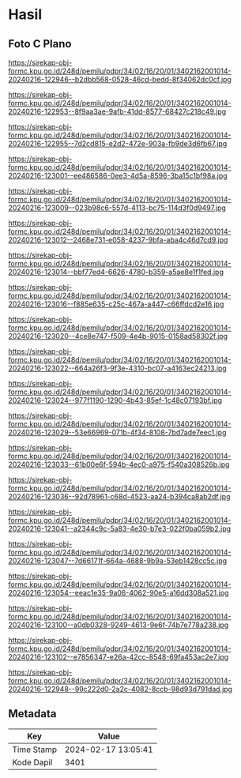 # Hasil

## Foto C Plano

https://sirekap-obj-formc.kpu.go.id/248d/pemilu/pdpr/34/02/16/20/01/3402162001014-20240216-122946--b2dbb568-0528-46cd-bedd-8f34062dc0cf.jpg

https://sirekap-obj-formc.kpu.go.id/248d/pemilu/pdpr/34/02/16/20/01/3402162001014-20240216-122953--8f9aa3ae-9afb-41dd-8577-68427c218c49.jpg

https://sirekap-obj-formc.kpu.go.id/248d/pemilu/pdpr/34/02/16/20/01/3402162001014-20240216-122955--7d2cd815-e2d2-472e-903a-fb9de3d6fb67.jpg

https://sirekap-obj-formc.kpu.go.id/248d/pemilu/pdpr/34/02/16/20/01/3402162001014-20240216-123001--ee486586-0ee3-4d5a-8596-3ba15c1bf98a.jpg

https://sirekap-obj-formc.kpu.go.id/248d/pemilu/pdpr/34/02/16/20/01/3402162001014-20240216-123009--023b98c6-557d-4113-bc75-114d3f0d9497.jpg

https://sirekap-obj-formc.kpu.go.id/248d/pemilu/pdpr/34/02/16/20/01/3402162001014-20240216-123012--2468e731-e058-4237-9bfa-aba4c46d7cd9.jpg

https://sirekap-obj-formc.kpu.go.id/248d/pemilu/pdpr/34/02/16/20/01/3402162001014-20240216-123014--bbf77ed4-6626-4780-b359-a5ae8e1f1fed.jpg

https://sirekap-obj-formc.kpu.go.id/248d/pemilu/pdpr/34/02/16/20/01/3402162001014-20240216-123016--f885e635-c25c-467a-a447-c66ffdcd2e16.jpg

https://sirekap-obj-formc.kpu.go.id/248d/pemilu/pdpr/34/02/16/20/01/3402162001014-20240216-123020--4ce8e747-f509-4e4b-9015-0158ad58302f.jpg

https://sirekap-obj-formc.kpu.go.id/248d/pemilu/pdpr/34/02/16/20/01/3402162001014-20240216-123022--664a26f3-9f3e-4310-bc07-a4163ec24213.jpg

https://sirekap-obj-formc.kpu.go.id/248d/pemilu/pdpr/34/02/16/20/01/3402162001014-20240216-123024--977f1190-1290-4b43-85ef-1c48c07193bf.jpg

https://sirekap-obj-formc.kpu.go.id/248d/pemilu/pdpr/34/02/16/20/01/3402162001014-20240216-123029--53e66969-071b-4f34-8108-7bd7ade7eec1.jpg

https://sirekap-obj-formc.kpu.go.id/248d/pemilu/pdpr/34/02/16/20/01/3402162001014-20240216-123033--61b00e6f-594b-4ec0-a975-f540a308526b.jpg

https://sirekap-obj-formc.kpu.go.id/248d/pemilu/pdpr/34/02/16/20/01/3402162001014-20240216-123036--92d78961-c68d-4523-aa24-b394ca8ab2df.jpg

https://sirekap-obj-formc.kpu.go.id/248d/pemilu/pdpr/34/02/16/20/01/3402162001014-20240216-123041--a2344c9c-5a83-4e30-b7e3-022f0ba059b2.jpg

https://sirekap-obj-formc.kpu.go.id/248d/pemilu/pdpr/34/02/16/20/01/3402162001014-20240216-123047--7d66171f-664a-4688-9b9a-53eb1428cc5c.jpg

https://sirekap-obj-formc.kpu.go.id/248d/pemilu/pdpr/34/02/16/20/01/3402162001014-20240216-123054--eeac1e35-9a06-4062-90e5-a16dd308a521.jpg

https://sirekap-obj-formc.kpu.go.id/248d/pemilu/pdpr/34/02/16/20/01/3402162001014-20240216-123100--a0db0328-9249-4613-9e6f-74b7e778a238.jpg

https://sirekap-obj-formc.kpu.go.id/248d/pemilu/pdpr/34/02/16/20/01/3402162001014-20240216-123102--e7856347-e26a-42cc-8548-69fa453ac2e7.jpg

https://sirekap-obj-formc.kpu.go.id/248d/pemilu/pdpr/34/02/16/20/01/3402162001014-20240216-122948--99c222d0-2a2c-4082-8ccb-98d93d791dad.jpg


## Metadata

| Key        | Value               |
| ---------- | ------------------- |
| Time Stamp | 2024-02-17 13:05:41 |
| Kode Dapil | 3401                |



